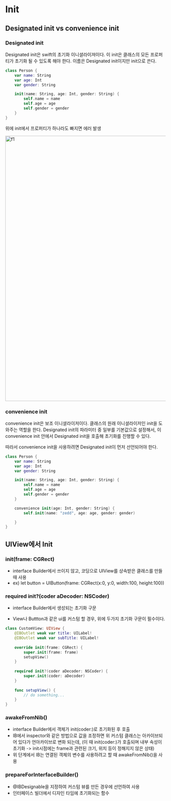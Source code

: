 # Init

## Designated init vs convenience init

### Designated init
Designated init은 swift의 초기화 이니셜라이져이다. 이 init은 클래스의 모든 프로퍼티가 초기화 될 수 있도록 해야 한다. 이름은 Designated init이지만 init으로 쓴다.

```swift
class Person {
    var name: String
    var age: Int
    var gender: String

    init(name: String, age: Int, gender: String) {
        self.name = name
        self.age = age
        self.gender = gender
    }
}
```

위에 init에서 프로퍼티가 하나라도 빠지면 에러 발생

<img width="831" alt="f1" src="https://user-images.githubusercontent.com/45002556/108619299-1b18dd80-7467-11eb-85be-ff97c3b73f61.png">

### convenience init
convenience init은 보조 이니셜라이저이다. 클래스의 원래 이니셜라이저인 init을 도와주는 역할을 한다. Designated init의 파라미터 중 일부를 기본값으로 설정해서, 이 convenience init 안에서 Designated init을 호출해 초기화를 진행할 수 있다.

따라서 convenience init을 사용하려면 Designated init이 먼저 선언되어야 한다.

```swift
class Person {
    var name: String
    var age: Int
    var gender: String

    init(name: String, age: Int, gender: String) {
        self.name = name
        self.age = age
        self.gender = gender
    }

    convenience init(age: Int, gender: String) {
        self.init(name: "zedd", age: age, gender: gender)

    }
}
```

## UIView에서 Init
### init(frame: CGRect)
- interface Builder에서 쓰이지 않고, 코딩으로 UIView를 상속받은 클래스를 만들 때 사용
- ex) let button = UIButton(frame: CGRect(x:0, y:0, width:100, height:100))

### required init?(coder aDecoder: NSCoder)
- interface Builder에서 생성되는 초기화 구문

- View나 Buttton과 같은 ui를 커스텀 할 경우, 위에 두가지 초기화 구문이 필수이다.
```swift
class CustomView: UIView {
    @IBOutlet weak var title: UILabel!
    @IBOutlet weak var subTitle: UILabel!
    
    override init(frame: CGRect) {
        super.init(frame: frame)
        setupView()
    }
    
    required init?(coder aDecoder: NSCoder) {
        super.init(coder: aDecoder)
    }
    
    func setupView() {
        // do something...
    }
}
```

### awakeFromNib()
- interface Builder에서 객체가 init(coder:)로 초기화된 후 호출
- IB에서 inspector와 같은 방법으로 값을 조정하면 위 커스텀 클래스는 아카이브되어 있다가 언아카이브로 변화 되는데, (이 때 init(coder:)가 호출되며 내부 속성이 초기화 -> init시점에는 frame과 관련된 크기, 위치 등이 정해지지 않은 상태)
- 위 단계에서 IB는 연결된 객체의 변수를 사용하려고 할 때 awakeFromNib()을 사용

### prepareForInterfaceBuilder() 
- @IBDesignable을 지정하여 커스텀 뷰를 만든 경우에 선언하여 사용
- 인터페이스 빌더에서 디자인 타임에 초기화되는 함수 
